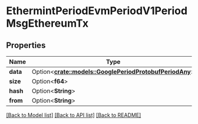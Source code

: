 # EthermintPeriodEvmPeriodV1PeriodMsgEthereumTx

## Properties

Name | Type | Description | Notes
------------ | ------------- | ------------- | -------------
**data** | Option<[**crate::models::GooglePeriodProtobufPeriodAny**](google.protobuf.Any.md)> |  | [optional]
**size** | Option<**f64**> |  | [optional]
**hash** | Option<**String**> |  | [optional]
**from** | Option<**String**> |  | [optional]

[[Back to Model list]](../README.md#documentation-for-models) [[Back to API list]](../README.md#documentation-for-api-endpoints) [[Back to README]](../README.md)


